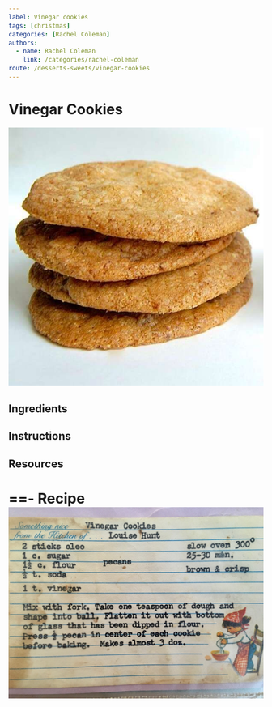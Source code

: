 ```yaml
---
label: Vinegar cookies
tags: [christmas]
categories: [Rachel Coleman]
authors:
  - name: Rachel Coleman
    link: /categories/rachel-coleman
route: /desserts-sweets/vinegar-cookies
---
```


# Vinegar Cookies
![Oldie but a goodie, and relatively unique as cookies go. Fulton/Wright family favorite going back to the mid-1900s.](/static/banners/vinegar-cookies.jpg)

## Ingredients

## Instructions

## Resources
==- Recipe
![](/static/recipes/vinegar-cookies.jpg)
===
